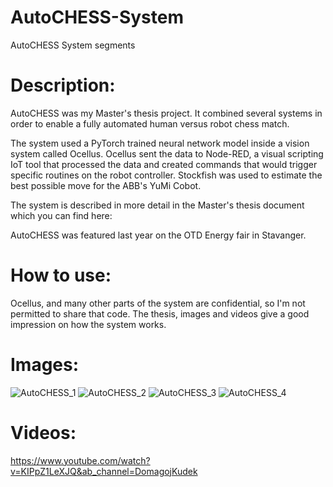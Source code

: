 # AutoCHESS-System
AutoCHESS System segments

# Description:
AutoCHESS was my Master's thesis project. It combined several systems in order to enable a fully automated human versus robot chess match. 

The system used a PyTorch trained neural network model inside a vision system called Ocellus. Ocellus sent the data to Node-RED, a visual scripting IoT tool that processed the data and created commands that would trigger specific routines on the robot controller. Stockfish was used to estimate the best possible move for the ABB's YuMi Cobot. 

The system is described in more detail in the Master's thesis document which you can find here:

AutoCHESS was featured last year on the OTD Energy fair in Stavanger.

# How to use:
Ocellus, and many other parts of the system are confidential, so I'm not permitted to share that code. The thesis, images and videos give a good impression on how the system works.

# Images:
![AutoCHESS_1](https://user-images.githubusercontent.com/20684273/167599119-f10437bf-c645-4aa2-b4cb-f1521e0e94a6.jpg)
![AutoCHESS_2](https://user-images.githubusercontent.com/20684273/167599126-b23af62a-3794-4adb-9eef-88d005389cba.jpg)
![AutoCHESS_3](https://user-images.githubusercontent.com/20684273/167599128-77b24e71-fe8a-4fca-bf0b-a830a9323dd6.png)
![AutoCHESS_4](https://user-images.githubusercontent.com/20684273/167599135-e2da162d-6869-443b-871c-dd82feef9f73.jpg)

# Videos:
https://www.youtube.com/watch?v=KIPpZ1LeXJQ&ab_channel=DomagojKudek
